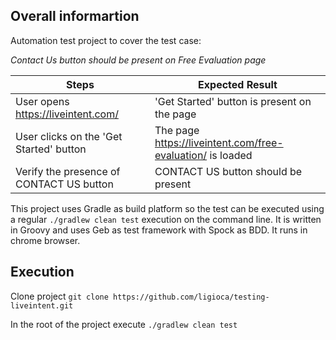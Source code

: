 ## Overall informartion

Automation test project to cover the test case:

*Contact Us button should be present on Free Evaluation page*

Steps | Expected Result
--------- | ------
User opens https://liveintent.com/     | 'Get Started' button is present on the page
User clicks on the 'Get Started' button    | The page https://liveintent.com/free-evaluation/ is loaded
Verify the presence of CONTACT US button    | CONTACT US button should be present

This project uses Gradle as build platform so the test can be executed using a regular `./gradlew clean test` execution on the command line. It is written in Groovy and uses Geb as test framework with Spock as BDD.
It runs in chrome browser.


## Execution

Clone project
`git clone https://github.com/ligioca/testing-liveintent.git`

In the root of the project execute
`./gradlew clean test`
